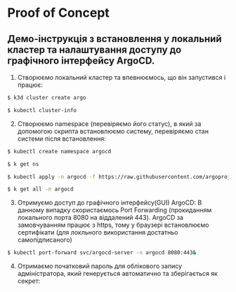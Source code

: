 # Proof of Concept

## **Демо-інструкція з встановлення у локальний кластер та налаштування доступу до графічного інтерфейсу ArgoCD.**

1. Створюємо локальний кластер та впевнюємось, що він запустився і працює: 

```bash
$ k3d cluster create argo

$ kubectl cluster-info
```

2. Створюємо namespace (перевіряємо його статус), в який за допомогою скрипта встановлюємо систему, перевіряємо стан системи після встановлення:

```bash
$ kubectl create namespace argocd

$ k get ns

$ kubectl apply -n argocd -f https://raw.githubusercontent.com/argoproj/argo-cd/stable/manifests/install.yaml

$ k get all -n argocd
```

3. Отримуємо доступ до графічного інтерфейсу(GUІ) ArgoCD:
В данному випадку скористаємось Port Forwarding (прокиданням локального порта 8080 на віддалений 443). ArgoCD за замовчуванням працює з https, тому у браузері встановлюємо сертифікати (для локльного використання достатньо самопідписаного)

```bash
$ kubectl port-forward svc/argocd-server -n argocd 8080:443&
```

4. Отримаємо початковий пароль для облікового запису адміністратора, який генерується автоматично та зберігається як секрет:
